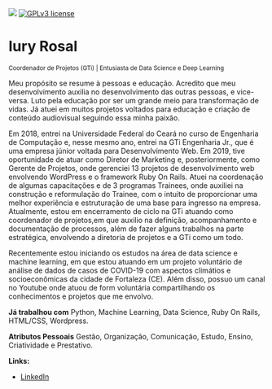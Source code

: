 [![](https://img.shields.io/badge/python-3.7+-blue.svg)](https://www.python.org/downloads/release/python-365/) [![GPLv3 license](https://img.shields.io/badge/License-GPLv3-blue.svg)](http://perso.crans.org/besson/LICENSE.html)

# Iury Rosal
<sub>Coordenador de Projetos (GTi) | Entusiasta de Data Science e Deep Learning</sub>

Meu propósito se resume à pessoas e educação. Acredito que meu desenvolvimento auxilia no desenvolvimento das outras pessoas, e vice-versa. Luto pela educação por ser um grande meio para transformação de vidas. Já atuei em muitos projetos voltados para educação e criação de conteúdo audiovisual seguindo essa minha paixão.

Em 2018, entrei na Universidade Federal do Ceará no curso de Engenharia de Computação e, nesse mesmo ano, entrei na GTi Engenharia Jr., que é uma empresa júnior voltada para Desenvolvimento Web. Em 2019, tive oportunidade de atuar como Diretor de Marketing e, posteriormente, como Gerente de Projetos, onde gerenciei 13 projetos de desenvolvimento web envolvendo WordPress e o framework Ruby On Rails. Atuei na coordenação de algumas capacitações e de 3 programas Trainees, onde auxiliei na construção e reformulação do Trainee, com o intuito de proporcionar uma melhor experiência e estruturação de uma base para ingresso na empresa. Atualmente, estou em encerramento de ciclo na GTi atuando como coordenador de projetos,em que auxilio na definição, acompanhamento e documentação de processos, além de fazer alguns trabalhos na parte estratégica, envolvendo a diretoria de projetos e a GTi como um todo.

Recentemente estou iniciando os estudos na área de data science e machine learning, em que estou atuando em um projeto voluntário de análise de dados de casos de COVID-19 com aspectos climátios e socioeconômicas da cidade de Fortaleza (CE). Além disso, possuo um canal no Youtube onde atuou de form voluntária compartilhando os conhecimentos e projetos que me envolvo. 

**Já trabalhou com** Python, Machine Learning, Data Science, Ruby On Rails, HTML/CSS, Wordpress.

**Atributos Pessoais** Gestão, Organização, Comunicação, Estudo, Ensino, Criatividade e Prestativo.

**Links:**
* [LinkedIn](https://www.linkedin.com/in/iuryrosal/)




